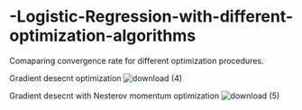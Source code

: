 # -Logistic-Regression-with-different-optimization-algorithms

Comaparing convergence rate for different optimization procedures.

Gradient desecnt optimization
![download (4)](https://user-images.githubusercontent.com/89912646/215224287-fad96493-b4f1-4744-a652-29ac353f7559.png)


Gradient desecnt with Nesterov momentum optimization
![download (5)](https://user-images.githubusercontent.com/89912646/215224331-538c6d2c-26f8-4e95-96a9-c1649b930424.png)

